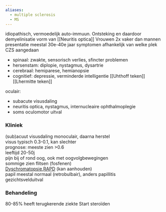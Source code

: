 ```yaml
---
aliases:
  - multiple sclerosis
  - MS
---
```


idiopathisch, vermoedelijk auto-immuun. 
Ontsteking en daardoor demyelinisatie 
vorm van [[Neuritis optica]]
Vrouwen 2x vaker dan mannen
presentatie meestal 30e-40e jaar
symptomen afhankelijk van welke plek CZS aangedaan
- spinaal: zwakte, sensorisch verlies, sfincter problemen
- hersenstam: diplopie, nystagmus, dysartrie
- cerebraal: hemiparese, hemianopsie
- cognitief: depressie, verminderde intelligentie
[[Uhthoff teken]]
[[Lhermitte teken]]

oculair: 
- subacute visusdaling
- neuritis optica, nystagmus, internucleaire ophthalmoplegie
- soms oculomotor uitval

### Kliniek
(sub)acuut visusdaling monoculair, daarna herstel  
visus typisch 0.3-0.1, kan slechter  
prognose: meeste zien >0.6  
leeftijd 20-50j  
pijn bij of rond oog, ook met oogvolgbewegingen  
sommige zien flitsen (fosfenen)  
[Dyschromatopsie](app://obsidian.md/Dyschromatopsie),[RAPD](app://obsidian.md/RAPD) (kan aanhouden)  
papil meestal normaal (retrobulbair), anders papillitis  
gezichtsvelduitval

### Behandeling
80-85% heeft terugkerende ziekte
Start steroïden